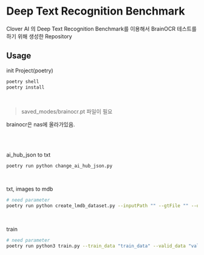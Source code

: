 # Deep Text Recognition Benchmark

Clover AI 의 Deep Text Recognition Benchmark를 이용해서 BrainOCR 테스트를 하기 위해 생성한 Repository


## Usage

init Project(poetry)
```bash
poetry shell
poetry install
```

<br>

> saved_modes/brainocr.pt 파일이 필요
 
brainocr은 nas에 올라가있음.


<br>
<br>

ai_hub_json to txt 
```bash
poetry run python change_ai_hub_json.py
```

<br>

txt, images to mdb
```bash
# need parameter
poetry run python create_lmdb_dataset.py --inputPath "" --gtFile "" --outputPath ""
```

<br>

train
```bash
# need parameter
poetry run python3 train.py --train_data "train_data" --valid_data "valid_data" --select_data / --batch_ratio 1 --Transformation TPS --FeatureExtraction VGG --SequenceModeling BiLSTM --Prediction CTC --saved_model saved_models/brainocr.pt --FT --workers 0 --num_fiducial 20 --imgH 64 --imgW 100 --valInterval 100 --batch_size 32 --lr 0.0001 --num_iter 200000
```

<br>
<br>

